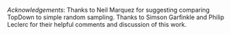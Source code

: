 
*Acknowledgements*: Thanks to Neil Marquez for suggesting comparing
 TopDown to simple random sampling. Thanks to Simson Garfinkle and
 Philip Leclerc for their helpful comments and discussion of this
 work.

